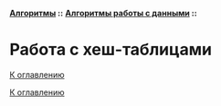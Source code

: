 **[Алгоритмы](../../README.md#algorithms) ::** 
**[Алгоритмы работы с данными](../../README.md#algorithms-data) ::**
# Работа с хеш-таблицами

<!--

-->

[К оглавлению](../../README.md#algorithms-data)



[К оглавлению](../../README.md#algorithms-data)
